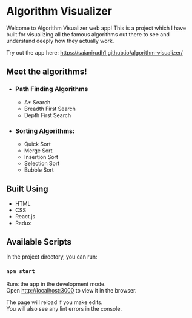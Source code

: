 # Algorithm Visualizer

Welcome to Algorithm Visualizer web app! This is a project which I have built for visualizing all the famous algorithms out there to see and understand deeply how they actually work.

Try out the app here: https://saianirudh1.github.io/algorithm-visualizer/

## Meet the algorithms!

- ### Path Finding Algorithms

  - A\* Search
  - Breadth First Search
  - Depth First Search

- ### Sorting Algorithms:

  - Quick Sort
  - Merge Sort
  - Insertion Sort
  - Selection Sort
  - Bubble Sort

## Built Using

- HTML
- CSS
- React.js
- Redux

## Available Scripts

In the project directory, you can run:

### `npm start`

Runs the app in the development mode.\
Open [http://localhost:3000](http://localhost:3000) to view it in the browser.

The page will reload if you make edits.\
You will also see any lint errors in the console.
